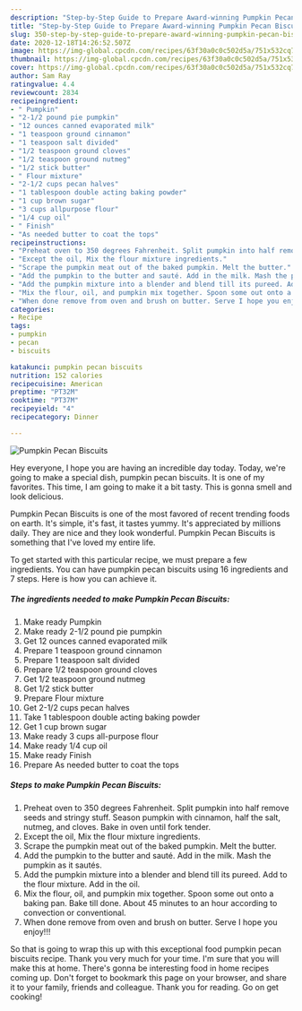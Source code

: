 ```yaml
---
description: "Step-by-Step Guide to Prepare Award-winning Pumpkin Pecan Biscuits"
title: "Step-by-Step Guide to Prepare Award-winning Pumpkin Pecan Biscuits"
slug: 350-step-by-step-guide-to-prepare-award-winning-pumpkin-pecan-biscuits
date: 2020-12-18T14:26:52.507Z
image: https://img-global.cpcdn.com/recipes/63f30a0c0c502d5a/751x532cq70/pumpkin-pecan-biscuits-recipe-main-photo.jpg
thumbnail: https://img-global.cpcdn.com/recipes/63f30a0c0c502d5a/751x532cq70/pumpkin-pecan-biscuits-recipe-main-photo.jpg
cover: https://img-global.cpcdn.com/recipes/63f30a0c0c502d5a/751x532cq70/pumpkin-pecan-biscuits-recipe-main-photo.jpg
author: Sam Ray
ratingvalue: 4.4
reviewcount: 2834
recipeingredient:
- " Pumpkin"
- "2-1/2 pound pie pumpkin"
- "12 ounces canned evaporated milk"
- "1 teaspoon ground cinnamon"
- "1 teaspoon salt divided"
- "1/2 teaspoon ground cloves"
- "1/2 teaspoon ground nutmeg"
- "1/2 stick butter"
- " Flour mixture"
- "2-1/2 cups pecan halves"
- "1 tablespoon double acting baking powder"
- "1 cup brown sugar"
- "3 cups allpurpose flour"
- "1/4 cup oil"
- " Finish"
- "As needed butter to coat the tops"
recipeinstructions:
- "Preheat oven to 350 degrees Fahrenheit. Split pumpkin into half remove seeds and stringy stuff. Season pumpkin with cinnamon, half the salt, nutmeg, and cloves. Bake in oven until fork tender."
- "Except the oil, Mix the flour mixture ingredients."
- "Scrape the pumpkin meat out of the baked pumpkin. Melt the butter."
- "Add the pumpkin to the butter and sauté. Add in the milk. Mash the pumpkin as it sautés."
- "Add the pumpkin mixture into a blender and blend till its pureed. Add to the flour mixture. Add in the oil."
- "Mix the flour, oil, and pumpkin mix together. Spoon some out onto a baking pan. Bake till done. About 45 minutes to an hour according to convection or conventional."
- "When done remove from oven and brush on butter. Serve I hope you enjoy!!!"
categories:
- Recipe
tags:
- pumpkin
- pecan
- biscuits

katakunci: pumpkin pecan biscuits 
nutrition: 152 calories
recipecuisine: American
preptime: "PT32M"
cooktime: "PT37M"
recipeyield: "4"
recipecategory: Dinner

---
```



![Pumpkin Pecan Biscuits](https://img-global.cpcdn.com/recipes/63f30a0c0c502d5a/751x532cq70/pumpkin-pecan-biscuits-recipe-main-photo.jpg)

Hey everyone, I hope you are having an incredible day today. Today, we're going to make a special dish, pumpkin pecan biscuits. It is one of my favorites. This time, I am going to make it a bit tasty. This is gonna smell and look delicious.

Pumpkin Pecan Biscuits is one of the most favored of recent trending foods on earth. It's simple, it's fast, it tastes yummy. It's appreciated by millions daily. They are nice and they look wonderful. Pumpkin Pecan Biscuits is something that I've loved my entire life.




To get started with this particular recipe, we must prepare a few ingredients. You can have pumpkin pecan biscuits using 16 ingredients and 7 steps. Here is how you can achieve it.

<!--inarticleads1-->

##### The ingredients needed to make Pumpkin Pecan Biscuits:

1. Make ready  Pumpkin
1. Make ready 2-1/2 pound pie pumpkin
1. Get 12 ounces canned evaporated milk
1. Prepare 1 teaspoon ground cinnamon
1. Prepare 1 teaspoon salt divided
1. Prepare 1/2 teaspoon ground cloves
1. Get 1/2 teaspoon ground nutmeg
1. Get 1/2 stick butter
1. Prepare  Flour mixture
1. Get 2-1/2 cups pecan halves
1. Take 1 tablespoon double acting baking powder
1. Get 1 cup brown sugar
1. Make ready 3 cups all-purpose flour
1. Make ready 1/4 cup oil
1. Make ready  Finish
1. Prepare As needed butter to coat the tops




<!--inarticleads2-->

##### Steps to make Pumpkin Pecan Biscuits:

1. Preheat oven to 350 degrees Fahrenheit. Split pumpkin into half remove seeds and stringy stuff. Season pumpkin with cinnamon, half the salt, nutmeg, and cloves. Bake in oven until fork tender.
1. Except the oil, Mix the flour mixture ingredients.
1. Scrape the pumpkin meat out of the baked pumpkin. Melt the butter.
1. Add the pumpkin to the butter and sauté. Add in the milk. Mash the pumpkin as it sautés.
1. Add the pumpkin mixture into a blender and blend till its pureed. Add to the flour mixture. Add in the oil.
1. Mix the flour, oil, and pumpkin mix together. Spoon some out onto a baking pan. Bake till done. About 45 minutes to an hour according to convection or conventional.
1. When done remove from oven and brush on butter. Serve I hope you enjoy!!!




So that is going to wrap this up with this exceptional food pumpkin pecan biscuits recipe. Thank you very much for your time. I'm sure that you will make this at home. There's gonna be interesting food in home recipes coming up. Don't forget to bookmark this page on your browser, and share it to your family, friends and colleague. Thank you for reading. Go on get cooking!
